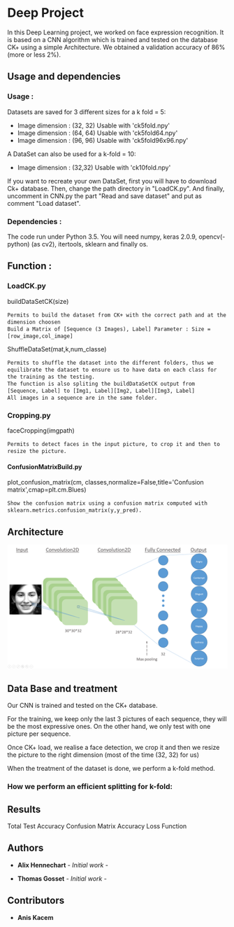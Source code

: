 # Deep Project

In this Deep Learning project, we worked on face expression recognition. 
It is based on a CNN algorithm which is trained and tested on the database CK+ using a simple Architecture. We obtained a validation accuracy of 86% (more or less 2%).


## Usage and dependencies 

### Usage : 

Datasets are saved for 3 different sizes for a k fold = 5:

- Image dimension : (32, 32) Usable with 'ck5fold.npy'
- Image dimension : (64, 64) Usable with 'ck5fold64.npy'
- Image dimension : (96, 96) Usable with 'ck5fold96x96.npy'

A DataSet can also be used for a k-fold = 10:

- Image dimension : (32,32) Usable with 'ck10fold.npy'

If you want to recreate your own DataSet, first you will have to download Ck+ database.
Then, change the path directory in "LoadCK.py". 
And finally, uncomment in CNN.py the part "Read and save dataset" and put as comment "Load dataset".

### Dependencies :

The code run under Python 3.5.
You will need numpy, keras 2.0.9, opencv(-python) (as cv2), itertools, sklearn and finally os. 


## Function : 

### LoadCK.py

buildDataSetCK(size)

```
Permits to build the dataset from CK+ with the correct path and at the dimension choosen
Build a Matrix of [Sequence (3 Images), Label] Parameter : Size = [row_image,col_image]
```

ShuffleDataSet(mat,k,num_classe)

```
Permits to shuffle the dataset into the different folders, thus we equilibrate the dataset to ensure us to have data on each class for the training as the testing.
The function is also spliting the buildDataSetCK output from [Sequence, Label] to [Img1, Label][Img2, Label][Img3, Label]
All images in a sequence are in the same folder.
```

### Cropping.py

faceCropping(imgpath)

```
Permits to detect faces in the input picture, to crop it and then to resize the picture. 
```

#### ConfusionMatrixBuild.py

plot_confusion_matrix(cm, classes,normalize=False,title='Confusion matrix',cmap=plt.cm.Blues) 

```
Show the confusion matrix using a confusion matrix computed with sklearn.metrics.confusion_matrix(y,y_pred).
```


## Architecture 


![](architectureLayout.png)



## Data Base and treatment

Our CNN is trained and tested on the CK+ database. 

For the training, we keep only the last 3 pictures of each sequence,  they will be the most expressive ones. 
On the other hand, we only test with one picture per sequence.

Once CK+ load, we realise a face detection, we crop it and then we resize the picture to the right dimension (most of the time (32, 32) for us)

When the treatment of the dataset is done, we perform a k-fold method.

### How we perform an efficient splitting for k-fold:

#### 


## Results


Total Test Accuracy
Confusion Matrix
Accuracy
Loss Function


## Authors

* **Alix Hennechart** - *Initial work* -

* **Thomas Gosset** - *Initial work* -


## Contributors

* **Anis Kacem**



